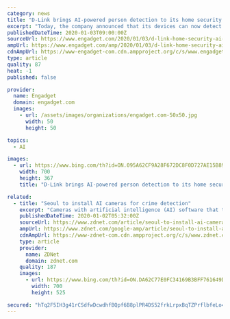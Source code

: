 ```yaml
---
category: news
title: "D-Link brings AI-powered person detection to its home security cameras"
excerpt: "Today, the company announced that its devices can now detect people and breaking glass. The added capabilities are powered by AI that runs on the edge, and D-Link says it's able to provide faster, more accurate results than it would with cloud-powered AI. D-Link is also introducing two new cameras. The outdoor model ($119.99) includes a ..."
publishedDateTime: 2020-01-03T09:00:00Z
sourceUrl: https://www.engadget.com/2020/01/03/d-link-home-security-ai-features/
ampUrl: https://www.engadget.com/amp/2020/01/03/d-link-home-security-ai-features/
cdnAmpUrl: https://www-engadget-com.cdn.ampproject.org/c/s/www.engadget.com/amp/2020/01/03/d-link-home-security-ai-features/
type: article
quality: 87
heat: -1
published: false

provider:
  name: Engadget
  domain: engadget.com
  images:
    - url: /assets/images/organizations/engadget.com-50x50.jpg
      width: 50
      height: 50

topics:
  - AI

images:
  - url: https://www.bing.com/th?id=ON.095A62CF9A28F672DC8F0D727AE15B89
    width: 700
    height: 367
    title: "D-Link brings AI-powered person detection to its home security cameras"

related:
  - title: "Seoul to install AI cameras for crime detection"
    excerpt: "Cameras with artificial intelligence (AI) software that the South Korean government claims can detect the likelihood of crime will be installed in Seoul within the year. The Seocho District of South Korea's capital and Electronics and Telecommunications Research Institute (ERTI), a national research institute, said they will install 3,000 ..."
    publishedDateTime: 2020-01-02T05:32:00Z
    sourceUrl: https://www.zdnet.com/article/seoul-to-install-ai-cameras-for-crime-detection/
    ampUrl: https://www.zdnet.com/google-amp/article/seoul-to-install-ai-cameras-for-crime-detection/
    cdnAmpUrl: https://www-zdnet-com.cdn.ampproject.org/c/s/www.zdnet.com/google-amp/article/seoul-to-install-ai-cameras-for-crime-detection/
    type: article
    provider:
      name: ZDNet
      domain: zdnet.com
    quality: 187
    images:
      - url: https://www.bing.com/th?id=ON.DA62C77E0FC34169B3BFF761649D71D0
        width: 700
        height: 525

secured: "hTq2F5IH3g41rCSdfwDcwdhfBQpf6B8plPR4DS52frkLrpxBqTZPrflbfeLo4HelD9mLaNC9/wahUm8x5gkqoJ3hJi09lwf9v6urh+8rvjFCrbU4NRj1k3TD7nyxWWZXKdHcN7LzeGlZfT9drNjlzTanD3XkDfnEruEsAyqiV21Q6qgi0EJtK8zf1LJT46bYvxWZ6jkhUGgclyyQ4NhWMmOZSH1dcAyAUj/qXmQGLj5PeQrppabpYbAwMWlc34qqsdqrLBKOewd8QaZFtOEW7w==;iCZhnPrvG1qTBecmQmF0BQ=="
---
```


